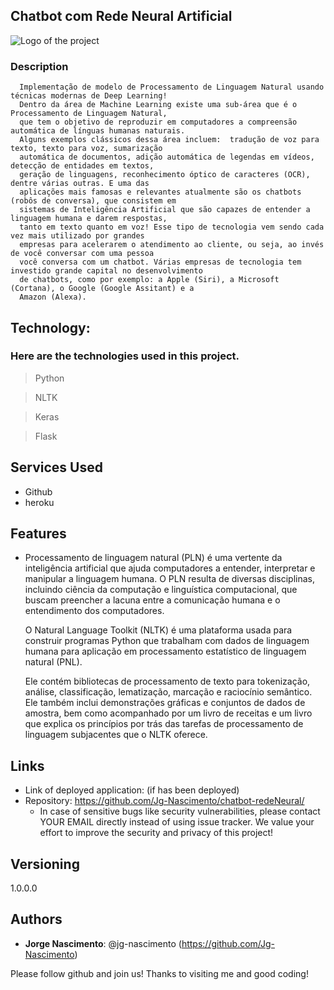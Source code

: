 ## Chatbot com Rede Neural Artificial 

   ![Logo of the project](https://external-content.duckduckgo.com/iu/?u=https%3A%2F%2Ftse1.mm.bing.net%2Fth%3Fid%3DOIP.cbX2iRsqyA1_yDF8R7qxAAHaEA%26pid%3DApi&f=1)
 
 
### Description

      Implementação de modelo de Processamento de Linguagem Natural usando técnicas modernas de Deep Learning!
      Dentro da área de Machine Learning existe uma sub-área que é o Processamento de Linguagem Natural, 
      que tem o objetivo de reproduzir em computadores a compreensão automática de línguas humanas naturais. 
      Alguns exemplos clássicos dessa área incluem:  tradução de voz para texto, texto para voz, sumarização 
      automática de documentos, adição automática de legendas em vídeos, detecção de entidades em textos, 
      geração de linguagens, reconhecimento óptico de caracteres (OCR), dentre várias outras. E uma das 
      aplicações mais famosas e relevantes atualmente são os chatbots (robôs de conversa), que consistem em 
      sistemas de Inteligência Artificial que são capazes de entender a linguagem humana e darem respostas, 
      tanto em texto quanto em voz! Esse tipo de tecnologia vem sendo cada vez mais utilizado por grandes 
      empresas para acelerarem o atendimento ao cliente, ou seja, ao invés de você conversar com uma pessoa 
      você conversa com um chatbot. Várias empresas de tecnologia tem investido grande capital no desenvolvimento 
      de chatbots, como por exemplo: a Apple (Siri), a Microsoft (Cortana), o Google (Google Assitant) e a 
      Amazon (Alexa).
     

 
## Technology:
### Here are the technologies used in this project.
 
> Python

> NLTK

> Keras

> Flask



## Services Used
 
* Github
* heroku
 
 

 
## Features
 
   - Processamento de linguagem natural (PLN) é uma vertente da inteligência artificial que ajuda computadores a entender, 
     interpretar e manipular a linguagem humana. O PLN resulta de diversas disciplinas, incluindo ciência da computação 
     e linguística computacional, que buscam preencher a lacuna entre a comunicação humana e o entendimento dos computadores.
      
     O Natural Language Toolkit (NLTK) é uma plataforma usada para construir programas Python que trabalham com dados de linguagem 
     humana para aplicação em processamento estatístico de linguagem natural (PNL).

     Ele contém bibliotecas de processamento de texto para tokenização, análise, classificação, lematização, marcação e raciocínio 
     semântico. Ele também inclui demonstrações    gráficas e conjuntos de dados de amostra, bem como acompanhado por um livro de 
     receitas e um livro que explica os princípios por trás das tarefas de processamento de linguagem subjacentes que o NLTK oferece.

 
 
## Links
 
  - Link of deployed application: (if has been deployed)
  - Repository: https://github.com/Jg-Nascimento/chatbot-redeNeural/
    - In case of sensitive bugs like security vulnerabilities, please contact
      YOUR EMAIL directly instead of using issue tracker. We value your effort
      to improve the security and privacy of this project!
 
 
## Versioning
 
1.0.0.0
 
 
## Authors

* **Jorge Nascimento**: @jg-nascimento (https://github.com/Jg-Nascimento)
 
Please follow github and join us!
Thanks to visiting me and good coding!
